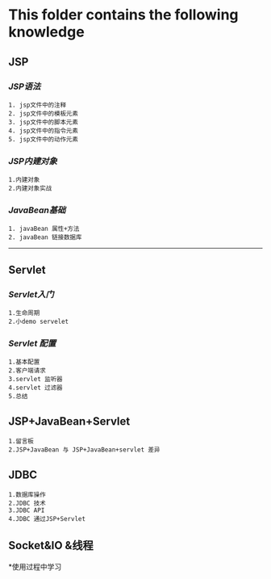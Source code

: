 # This folder contains the following knowledge


## JSP
### *JSP语法*
    1. jsp文件中的注释  
    2. jsp文件中的模板元素
    3. jsp文件中的脚本元素
    4. jsp文件中的指令元素
    5. jsp文件中的动作元素
    
### *JSP内建对象*
    1.内建对象
    2.内建对象实战
    

### *JavaBean基础*
    1. javaBean 属性+方法
    2. javaBean 链接数据库
***

## Servlet
   
### *Servlet入门*
    1.生命周期
    2.小demo servelet

### *Servlet 配置*
    1.基本配置
    2.客户端请求
    3.servlet 监听器
    4.servlet 过滤器
    5.总结
   
   
## JSP+JavaBean+Servlet
    1.留言板
    2.JSP+JavaBean 与 JSP+JavaBean+servlet 差异
    
## JDBC
    1.数据库操作
    2.JDBC 技术
    3.JDBC API
    4.JDBC 通过JSP+Servlet
    
## Socket&IO &线程
 *使用过程中学习
        


 